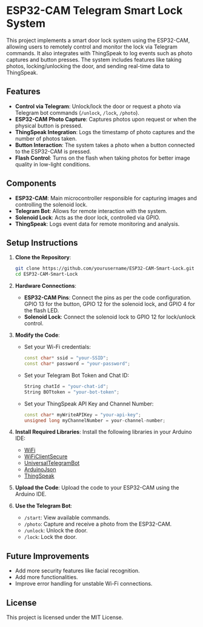 # ESP32-CAM Telegram Smart Lock System

This project implements a smart door lock system using the ESP32-CAM, allowing users to remotely control and monitor the lock via Telegram commands. It also integrates with ThingSpeak to log events such as photo captures and button presses. The system includes features like taking photos, locking/unlocking the door, and sending real-time data to ThingSpeak.

## Features
- **Control via Telegram**: Unlock/lock the door or request a photo via Telegram bot commands (`/unlock`, `/lock`, `/photo`).
- **ESP32-CAM Photo Capture**: Captures photos upon request or when the physical button is pressed.
- **ThingSpeak Integration**: Logs the timestamp of photo captures and the number of photos taken.
- **Button Interaction**: The system takes a photo when a button connected to the ESP32-CAM is pressed.
- **Flash Control**: Turns on the flash when taking photos for better image quality in low-light conditions.

## Components
- **ESP32-CAM**: Main microcontroller responsible for capturing images and controlling the solenoid lock.
- **Telegram Bot**: Allows for remote interaction with the system.
- **Solenoid Lock**: Acts as the door lock, controlled via GPIO.
- **ThingSpeak**: Logs event data for remote monitoring and analysis.

## Setup Instructions

1. **Clone the Repository**:
   ```bash
   git clone https://github.com/yourusername/ESP32-CAM-Smart-Lock.git
   cd ESP32-CAM-Smart-Lock
   ```

2. **Hardware Connections**:
   - **ESP32-CAM Pins**: Connect the pins as per the code configuration. GPIO 13 for the button, GPIO 12 for the solenoid lock, and GPIO 4 for the flash LED.
   - **Solenoid Lock**: Connect the solenoid lock to GPIO 12 for lock/unlock control.

3. **Modify the Code**:
   - Set your Wi-Fi credentials:
     ```cpp
     const char* ssid = "your-SSID";
     const char* password = "your-password";
     ```
   - Set your Telegram Bot Token and Chat ID:
     ```cpp
     String chatId = "your-chat-id"; 
     String BOTtoken = "your-bot-token";
     ```
   - Set your ThingSpeak API Key and Channel Number:
     ```cpp
     const char* myWriteAPIKey = "your-api-key"; 
     unsigned long myChannelNumber = your-channel-number;
     ```

4. **Install Required Libraries**:
   Install the following libraries in your Arduino IDE:
   - [WiFi](https://www.arduino.cc/reference/en/libraries/wifi/)
   - [WiFiClientSecure](https://www.arduino.cc/reference/en/libraries/wificlientsecure/)
   - [UniversalTelegramBot](https://github.com/witnessmenow/Universal-Arduino-Telegram-Bot)
   - [ArduinoJson](https://github.com/bblanchon/ArduinoJson)
   - [ThingSpeak](https://github.com/mathworks/thingspeak-arduino)

5. **Upload the Code**:
   Upload the code to your ESP32-CAM using the Arduino IDE.

6. **Use the Telegram Bot**:
   - `/start`: View available commands.
   - `/photo`: Capture and receive a photo from the ESP32-CAM.
   - `/unlock`: Unlock the door.
   - `/lock`: Lock the door.

## Future Improvements
- Add more security features like facial recognition.
- Add more functionalities.
- Improve error handling for unstable Wi-Fi connections.

## License
This project is licensed under the MIT License.
